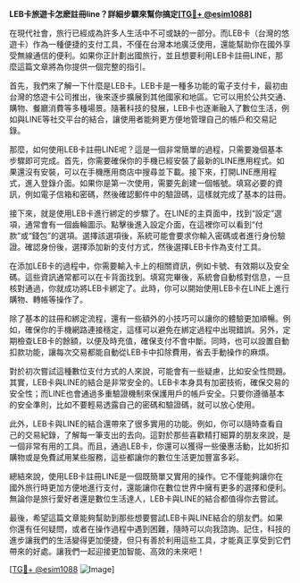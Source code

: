 **LEB卡旅遊卡怎麽註冊line？詳細步驟來幫你搞定[[TG💪+ @esim1088](https://t.me/s/esim1088)]**

在現代社會，旅行已經成為許多人生活中不可或缺的一部分。而LEB卡（台灣的悠遊卡）作為一種便捷的支付工具，不僅在台灣本地廣泛使用，還能幫助你在國外享受無線通信的便利。如果你正計劃出國旅行，並且想要利用LEB卡註冊LINE，那麼這篇文章將為你提供一個完整的指引。

首先，我們來了解一下什麼是LEB卡。LEB卡是一種多功能的電子支付卡，最初由台灣的悠遊卡公司推出，後來逐步擴展到其他國家和地區。它可以用於公共交通、購物、餐廳消費等多種場景。隨著科技的發展，LEB卡也逐漸融入了數位生活，例如與LINE等社交平台的結合，讓使用者能夠更方便地管理自己的帳戶和交易記錄。

那麼，如何使用LEB卡註冊LINE呢？這是一個非常簡單的過程，只需要幾個基本步驟即可完成。首先，你需要確保你的手機已經安裝了最新的LINE應用程式。如果還沒有安裝，可以在手機應用商店中搜尋並下載。接下來，打開LINE應用程式，進入登錄介面。如果你是第一次使用，需要先創建一個帳號。填寫必要的資訊，例如電子信箱和密碼，然後確認郵件中的驗證碼，這樣就完成了基本的註冊。

接下來，就是使用LEB卡進行綁定的步驟了。在LINE的主頁面中，找到“設定”選項，通常會有一個齒輪圖示。點擊後進入設定介面，在這裡你可以看到“付款”或“錢包”的選項。選擇該選項後，系統可能會要求你輸入密碼或者進行身份驗證。確認身份後，選擇添加新的支付方式，然後選擇LEB卡作為支付工具。

在添加LEB卡的過程中，你需要輸入卡上的相關資訊，例如卡號、有效期以及安全碼。這些資訊通常都可以在卡背面找到。填寫完畢後，系統會自動核對信息，一旦核對通過，你就成功將LEB卡綁定了。此時，你可以開始使用LEB卡在LINE上進行購物、轉帳等操作了。

除了基本的註冊和綁定流程，還有一些額外的小技巧可以讓你的體驗更加順暢。例如，確保你的手機網路連接穩定，這樣可以避免在綁定過程中出現錯誤。另外，定期檢查LEB卡的餘額，以便及時充值，確保支付不會中斷。同時，也可以設置自動扣款功能，讓每次交易都能自動從LEB卡中扣除費用，省去手動操作的麻煩。

對於初次嘗試這種數位支付方式的人來說，可能會有一些疑慮，比如安全性問題。其實，LEB卡與LINE的結合是非常安全的。LEB卡本身具有加密技術，確保交易的安全性；而LINE也會通過多重驗證機制來保護用戶的帳戶安全。只要你遵循基本的安全準則，比如不要輕易透露自己的密碼和驗證碼，就可以放心使用。

此外，LEB卡與LINE的結合還帶來了很多實用的功能。例如，你可以隨時查看自己的交易紀錄，了解每一筆支出的去向。這對於那些喜歡精打細算的朋友來說，是一個非常有用的工具。而且，通過LEB卡，你還可以獲得一些優惠活動，比如折扣購物或是免費試用某些服務，這些都讓你的數位生活更加豐富多彩。

總結來說，使用LEB卡註冊LINE是一個既簡單又實用的操作。它不僅能夠讓你在國外旅行時更加方便地進行支付，還能讓你在數位世界中擁有更多的選擇和便利。無論你是旅行愛好者還是數位生活達人，LEB卡與LINE的結合都值得你去嘗試。

最後，希望這篇文章能夠幫助到那些想要嘗試LEB卡與LINE結合的朋友們。如果你還有任何疑問，或者在操作過程中遇到困難，隨時可以向我諮詢。記住，科技的進步讓我們的生活變得更加便捷，但只有善於利用這些工具，才能真正享受到它們帶來的好處。讓我們一起迎接更加智能、高效的未來吧！

[[TG💪+ @esim1088](https://t.me/s/esim1088) ![Image](https://i.postimg.cc/4NQfJmqS/Snipaste-2025-05-13-00-14-12.png)]